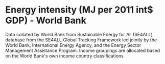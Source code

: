 # Energy intensity (MJ per 2011 int$ GDP) - World Bank

Data collated by World Bank from Sustainable Energy for All (SE4ALL) database from the SE4ALL Global Tracking Framework led jointly by the World Bank, International Energy Agency, and the Energy Sector Management Assistance Program. Income groupings are allocated based on the World Bank's own income country classifications 